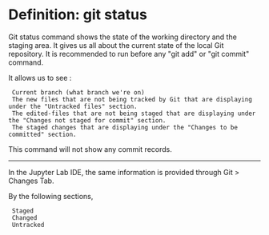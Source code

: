 # Definition: git status


Git status command shows the state of the working directory and the staging area. It gives us all about the current state of the local Git repository.
It is recommended to run before any "git add" or "git commit" command. 

It allows us to see :

     Current branch (what branch we're on)
     The new files that are not being tracked by Git that are displaying under the "Untracked files" section.
     The edited-files that are not being staged that are displaying under the "Changes not staged for commit" section.
     The staged changes that are displaying under the "Changes to be committed" section.

This command will not show any commit records.

----------------------------------------------------------------------------------------------------------------------------

In the Jupyter Lab IDE, the same information is provided through Git > Changes Tab.

By the following sections,

     Staged
     Changed 
     Untracked 